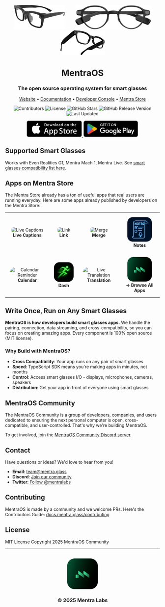 <div align="center">
  <p>
    <img src="./mobile/assets/glasses/mentra-mach1-glasses.png" alt="Mentra Mach 1" height="80" style="margin: 0 15px;" />
    <img src="./mobile/assets/glasses/g1.png" alt="Even Realities G1" height="80" style="margin: 0 15px;" />
    <img src="./images/MentraLiveFinal.png" alt="Mentra Live" height="80" style="margin: 0 15px;" />
  </p>
  <h1>MentraOS</h1>
  <h3>The open source operating system for smart glasses</h3>
  
  <p>
    <a href="https://mentra.glass">Website</a> •
    <a href="https://docs.mentra.glass">Documentation</a> •
    <a href="https://console.mentra.glass">Developer Console</a> •
    <a href="https://apps.mentra.glass">Mentra Store</a>
  </p>

  <p>
    <img src="https://img.shields.io/github/contributors/TeamOpenSmartGlasses/Convoscope" alt="Contributors" />
    <img src="https://img.shields.io/github/license/TeamOpenSmartGlasses/Convoscope" alt="License" />
    <img src="https://img.shields.io/github/stars/TeamOpenSmartGlasses/Convoscope?style=social" alt="GitHub Stars" />
    <img src="https://img.shields.io/github/v/release/TeamOpenSmartGlasses/Convoscope" alt="GitHub Release Version" />
    <img src="https://img.shields.io/github/last-commit/TeamOpenSmartGlasses/Convoscope" alt="Last Updated" />
  </p>
</div>

<div align="center">
  <a href="https://apps.apple.com/us/app/mentra-the-smart-glasses-app/id6747363193">
    <img src="./images/AppStoreBadge.png" alt="Download on the App Store" width="180">
  </a>
  <a href="https://play.google.com/store/apps/details?id=com.mentra.mentra">
    <img src="./images/GooglePlayBadge.png" alt="Get it on Google Play" width="180">
  </a>
</div>

## Supported Smart Glasses

Works with Even Realities G1, Mentra Mach 1, Mentra Live. See [smart glasses compatibility list here](./glasses-compatibility.md).

## Apps on Mentra Store

The Mentra Store already has a ton of useful apps that real users are running everyday. Here are some apps already published by developers on the Mentra Store:

<div align="center">
  <table border="0" cellspacing="0" cellpadding="0" style="border: 0 !important; border-collapse: collapse;">
    <tbody>
    <tr style="border: 0 !important; background: transparent;">
      <td align="center" style="border: 0 !important; padding: 15px; background: transparent;">
        <a href="https://apps.mentra.glass/package/com.augmentos.livecaptions" style="text-decoration: none; color: inherit;">
          <img src="https://appstore.augmentos.org/app-icons/captions.png" alt="Live Captions" width="80" style="border-radius: 18px;" />
          <br /><b>Live Captions</b>
        </a>
      </td>
      <td align="center" style="border: 0 !important; padding: 15px; background: transparent;">
        <a href="https://apps.mentra.glass/package/com.mentra.link" style="text-decoration: none; color: inherit;">
          <img src="https://appstore.augmentos.org/app-icons/mentra-link.png" alt="Link" width="80" style="border-radius: 18px;" />
          <br /><b>Link</b>
        </a>
      </td>
      <td align="center" style="border: 0 !important; padding: 15px; background: transparent;">
        <a href="https://apps.mentra.glass/package/com.mentra.merge" style="text-decoration: none; color: inherit;">
          <img src="https://appstore.augmentos.org/app-icons/mentra-merge.png" alt="Merge" width="80" style="border-radius: 18px;" />
          <br /><b>Merge</b>
        </a>
      </td>
      <td align="center" style="border: 0 !important; padding: 15px; background: transparent;">
        <a href="https://apps.mentra.glass/package/com.mentra.notes" style="text-decoration: none; color: inherit;">
          <img src="./images/MentraNotes.png" alt="Notes" width="80" style="border-radius: 18px;" />
          <br /><b>Notes</b>
        </a>
      </td>
    </tr>
    <tr style="border: 0 !important; background: transparent;">
      <td align="center" style="border: 0 !important; padding: 15px; background: transparent;">
        <a href="https://apps.mentra.glass/package/com.mentra.calendarreminder" style="text-decoration: none; color: inherit;">
          <img src="https://imagedelivery.net/nrc8B2Lk8UIoyW7fY8uHVg/472942d8-7581-404a-0f2d-e9c9f13d3e00/public" alt="Calendar Reminder" width="80" style="border-radius: 18px;" />
          <br /><b>Calendar</b>
        </a>
      </td>
      <td align="center" style="border: 0 !important; padding: 15px; background: transparent;">
        <a href="https://apps.mentra.glass/package/com.mentra.dash" style="text-decoration: none; color: inherit;">
          <img src="./images/MentraDash.png" alt="Dash" width="80" style="border-radius: 18px;" />
          <br /><b>Dash</b>
        </a>
      </td>
      <td align="center" style="border: 0 !important; padding: 15px; background: transparent;">
        <a href="https://apps.mentra.glass/package/com.mentra.translation" style="text-decoration: none; color: inherit;">
          <img src="https://imagedelivery.net/nrc8B2Lk8UIoyW7fY8uHVg/5b164770-ec85-47ad-3825-7ff2520c5600/square" alt="Live Translation" width="80" style="border-radius: 18px;" />
          <br /><b>Translation</b>
        </a>
      </td>
      <td align="center" style="border: 0 !important; padding: 15px; background: transparent;">
        <a href="https://apps.mentra.glass" style="text-decoration: none; color: inherit;">
          <img src="./images/MentraLogoSquareRound.png" alt="Mentra Store" width="80" style="border-radius: 18px;" />
          <br /><b>→ Browse All Apps</b>
        </a>
      </td>
    </tr>
    </tbody>
  </table>
</div>

## Write Once, Run on Any Smart Glasses

**MentraOS is how developers build smart glasses apps.** We handle the pairing, connection, data streaming, and cross-compatibility, so you can focus on creating amazing apps. Every component is 100% open source (MIT license).

### Why Build with MentraOS?

- **Cross Compatibility**: Your app runs on any pair of smart glasses
- **Speed**: TypeScript SDK means you're making apps in minutes, not months
- **Control**: Access smart glasses I/O - displays, microphones, cameras, speakers
- **Distribution**: Get your app in front of everyone using smart glasses

## MentraOS Community

The MentraOS Community is a group of developers, companies, and users dedicated to ensuring the next personal computer is open, cross-compatible, and user-controlled. That's why we're building MentraOS.

To get involved, join the [MentraOS Community Discord server](https://mentra.glass/discord).

## Contact

Have questions or ideas? We'd love to hear from you!

- **Email**: [team@mentra.glass](mailto:team@mentra.glass)
- **Discord**: [Join our community](http://mentra.glass/discord)
- **Twitter**: [Follow @mentralabs](https://x.com/mentralabs)

## Contributing

MentraOS is made by a community and we welcome PRs. Here's the Contributors Guide: [docs.mentra.glass/contributing](https://docs.mentra.glass/contributing)

## License

MIT License Copyright 2025 MentraOS Community

---

<div align="center">
  <br />
  <img width="100" alt="MentraOS" src="./images/MentraLogoSquareRound.png" style="border-radius: 20%;" />
  <h3>© 2025 Mentra Labs</h3>
</div>
